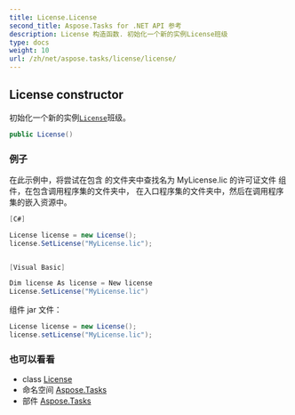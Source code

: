 ```yaml
---
title: License.License
second_title: Aspose.Tasks for .NET API 参考
description: License 构造函数. 初始化一个新的实例License班级
type: docs
weight: 10
url: /zh/net/aspose.tasks/license/license/
---
```

## License constructor

初始化一个新的实例[`License`](../)班级。

```csharp
public License()
```

### 例子

在此示例中，将尝试在包含 的文件夹中查找名为 MyLicense.lic 的许可证文件 组件，在包含调用程序集的文件夹中， 在入口程序集的文件夹中，然后在调用程序集的嵌入资源中。

```csharp
[C#]

License license = new License();
license.SetLicense("MyLicense.lic");


[Visual Basic]

Dim license As license = New license
License.SetLicense("MyLicense.lic")
```

组件 jar 文件：

```csharp
License license = new License();
license.setLicense("MyLicense.lic");
```

### 也可以看看

* class [License](../)
* 命名空间 [Aspose.Tasks](../../license/)
* 部件 [Aspose.Tasks](../../../)


